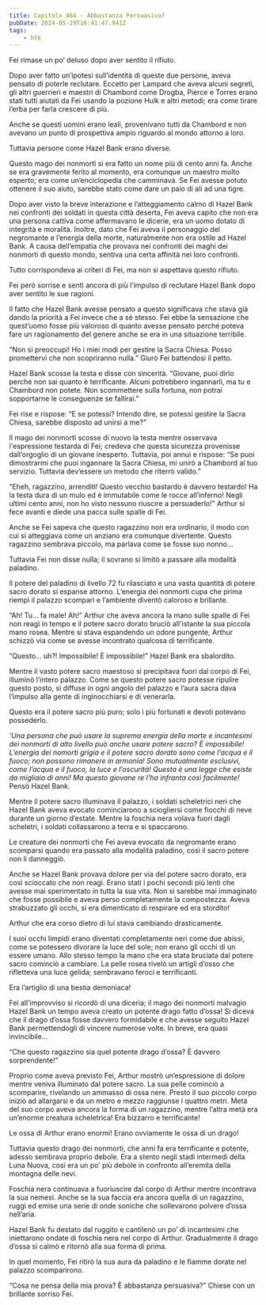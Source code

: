 ```yaml
---
title: Capitolo 464 - Abbastanza Persuasivo?
pubDate: 2024-05-29T16:41:47.941Z
tags:
    - htk
---
```


Fei rimase un po’ deluso dopo aver sentito il rifiuto.

Dopo aver fatto un’ipotesi sull’identità di queste due persone, aveva pensato di poterle reclutare. Eccetto per Lampard che aveva alcuni segreti, gli altri guerrieri e maestri di Chambord come Drogba, Pierce e Torres erano stati tutti aiutati da Fei usando la pozione Hulk e altri metodi; era come tirare l’erba per farla crescere di più.

Anche se questi uomini erano leali, provenivano tutti da Chambord e non avevano un punto di prospettiva ampio riguardo al mondo attorno a loro.

Tuttavia persone come Hazel Bank erano diverse.

Questo mago dei nonmorti si era fatto un nome più di cento anni fa. Anche se era gravemente ferito al momento, era comunque un maestro molto esperto; era come un’enciclopedia che camminava. Se Fei avesse potuto ottenere il suo aiuto, sarebbe stato come dare un paio di ali ad una tigre.

Dopo aver visto la breve interazione e l’atteggiamento calmo di Hazel Bank nei confronti dei soldati in questa città deserta, Fei aveva capito che non era una persona cattiva come affermavano le dicerie, era un uomo dotato di integrità e moralità. Inoltre, dato che Fei aveva il personaggio del negromante e l’energia della morte, naturalmente non era ostile ad Hazel Bank. A causa dell’empatia che provava nei confronti dei maghi dei nonmorti di questo mondo, sentiva una certa affinità nei loro confronti.

Tutto corrispondeva ai criteri di Fei, ma non si aspettava questo rifiuto.

Fei però sorrise e sentì ancora di più l’impulso di reclutare Hazel Bank dopo aver sentito le sue ragioni.

Il fatto che Hazel Bank avesse pensato a questo significava che stava già dando la priorità a Fei invece che a sé stesso. Fei ebbe la sensazione che quest’uomo fosse più valoroso di quanto avesse pensato perché poteva fare un ragionamento del genere anche se era in una situazione terribile.

“Non si preoccupi! Ho i miei modi per gestire la Sacra Chiesa. Posso promettervi che non scopriranno nulla.” Giurò Fei battendosi il petto.

Hazel Bank scosse la testa e disse con sincerità. “Giovane, puoi dirlo perché non sai quanto è terrificante. Alcuni potrebbero ingannarli, ma tu e Chambord non potete. Non scommettere sulla fortuna, non potrai sopportarne le conseguenze se fallirai.”

Fei rise e rispose: “E se potessi? Intendo dire, se potessi gestire la Sacra Chiesa, sarebbe disposto ad unirsi a me?”

Il mago dei nonmorti scosse di nuovo la testa mentre osservava l'espressione testarda di Fei; credeva che questa sicurezza provenisse dall’orgoglio di un giovane inesperto. Tuttavia, poi annuì e rispose: “Se puoi dimostrarmi che puoi ingannare la Sacra Chiesa, mi unirò a Chambord al tuo servizio. Tuttavia dev’essere un metodo che riterrò valido.”

“Eheh, ragazzino, arrenditi! Questo vecchio bastardo è davvero testardo! Ha la testa dura di un mulo ed è immutabile come le rocce all’inferno! Negli ultimi cento anni, non ho visto nessuno riuscire a persuaderlo!” Arthur si fece avanti e diede una pacca sulle spalle di Fei.

Anche se Fei sapeva che questo ragazzino non era ordinario, il modo con cui si atteggiava come un anziano era comunque divertente. Questo ragazzino sembrava piccolo, ma parlava come se fosse suo nonno…

Tuttavia Fei non disse nulla; il sovrano si limitò a passare alla modalità paladino.

Il potere del paladino di livello 72 fu rilasciato e una vasta quantità di potere sacro dorato si espanse attorno. L’energia dei nonmorti cupa che prima riempì il palazzo scomparì e l’ambiente diventò caloroso e brillante.

“Ah! Tu… fa male! Ah!” Arthur che aveva ancora la mano sulle spalle di Fei non reagì in tempo e il potere sacro dorato bruciò all'istante la sua piccola mano rosea. Mentre si stava espandendo un odore pungente, Arthur schizzò via come se avesse incontrato qualcosa di terrificante.

“Questo… uh?! Impossibile! È impossibile!” Hazel Bank era sbalordito.

Mentre il vasto potere sacro maestoso si precipitava fuori dal corpo di Fei, illuminò l’intero palazzo. Come se questo potere sacro potesse ripulire questo posto, si diffuse in ogni angolo del palazzo e l’aura sacra dava l’impulso alla gente di inginocchiarsi e di venerarla.

Questo era il potere sacro più puro; solo i più fortunati e devoti potevano possederlo.

<em>’Una persona che può usare la suprema energia della morte e incantesimi dei nonmorti di alto livello può anche usare potere sacro? È impossibile! L’energia dei nomorti grigia e il potere sacro dorato sono come l’acqua e il fuoco; non possono rimanere in armonia! Sono mutualmente esclusivi, come l’acqua e il fuoco, la luce e l’oscurità! Questa è una legge che esiste da migliaia di anni! Ma questo giovane re l’ha infranta così facilmente!</em> Pensò Hazel Bank.

Mentre il potere sacro illuminava il palazzo, i soldati scheletrici neri che Hazel Bank aveva evocato cominciarono a sciogliersi come fiocchi di neve durante un giorno d’estate. Mentre la foschia nera volava fuori dagli scheletri, i soldati collassarono a terra e si spaccarono.

Le creature dei nonmorti che Fei aveva evocato da negromante erano scomparsi quando era passato alla modalità paladino, così il sacro potere non li danneggiò.

Anche se Hazel Bank provava dolore per via del potere sacro dorato, era così scioccato che non reagì. Erano stati i pochi secondi più lenti che avesse mai sperimentato in tutta la sua vita. Non si sarebbe mai immaginato che fosse possibile e aveva perso completamente la compostezza. Aveva strabuzzato gli occhi, si era dimenticato di respirare ed era stordito!

Arthur che era corso dietro di lui stava cambiando drasticamente.

I suoi occhi limpidi erano diventati completamente neri come due abissi, come se potessero divorare la luce del sole; non erano gli occhi di un essere umano. Allo stesso tempo la mano che era stata bruciata dal potere sacro cominciò a cambiare. La pelle rosea rivelò un artigli d’osso che rifletteva una luce gelida; sembravano feroci e terrificanti.

Era l’artiglio di una bestia demoniaca!

Fei all’improvviso si ricordò di una diceria; il mago dei nonmorti malvagio Hazel Bank un tempo aveva creato un potente drago fatto d’ossa! Si diceva che il drago d’ossa fosse davvero formidabile e che avesse seguito Hazel Bank permettendogli di vincere numerose volte. In breve, era quasi invincibile…

“Che questo ragazzino sia quel potente drago d’ossa? È davvero sorprendente!”

Proprio come aveva previsto Fei, Arthur mostrò un’espressione di dolore mentre veniva illuminato dal potere sacro. La sua pelle cominciò a scomparire, rivelando un ammasso di ossa nere. Presto il suo piccolo corpo iniziò ad allargarsi e da un metro e mezzo raggiunse i quattro metri. Metà del suo corpo aveva ancora la forma di un ragazzino, mentre l’altra metà era un’enorme creatura scheletrica! Era bizzarro e terrificante!

Le ossa di Arthur erano enormi! Erano ovviamente le ossa di un drago!

Tuttavia questo drago dei nonmorti, che anni fa era terrificante e potente, adesso sembrava proprio debole. Era a stento negli stadi intermedi della Luna Nuova, così era un po’ più debole in confronto all’eremita della montagna delle nevi.

Foschia nera continuava a fuoriuscire dal corpo di Arthur mentre incontrava la sua nemesi. Anche se la sua faccia era ancora quella di un ragazzino, ruggì ed emise una serie di onde soniche che sollevarono polvere d’ossa nell’aria.

Hazel Bank fu destato dal ruggito e cantilenò un po’ di incantesimi che iniettarono ondate di foschia nera nel corpo di Arthur. Gradualmente il drago d’ossa si calmò e ritornò alla sua forma di prima.

In quel momento, Fei ritirò la sua aura da paladino e le fiamme dorate nel palazzo scomparirono.

“Cosa ne pensa della mia prova? È abbastanza persuasiva?” Chiese con un brillante sorriso Fei.



